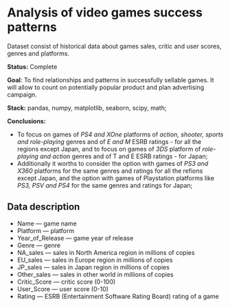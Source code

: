 # Analysis of video games success patterns
Dataset consist of historical data about games sales, critic and user scores, genres and platforms.

**Status:** Complete

**Goal**: To find relationships and patterns in successfully sellable games. It will allow to count on potentially popular product and plan advertising campaign.

**Stack:** pandas, numpy, matplotlib, seaborn, scipy, math;

**Conclusions:**
- To focus on games of *PS4 and XOne* platforms of *action, shooter, sports and role-playing* genres and of *E and M* ESRB ratings - for all the regions except Japan, and to focus on games of *3DS* platform of *role-playing and action* genres and of T and E ESRB ratings - for Japan;
- Additionally it worths to consider the option with games of *PS3 and X360* platforms for the same genres and ratings for all the refions except Japan, and the option with games of Playstation platforms like *PS3, PSV and PS4* for the same genres and ratings for Japan;

## Data description

- Name — game name
- Platform — platform
- Year_of_Release — game year of release
- Genre — genre
- NA_sales — sales in North America region in millions of copies
- EU_sales — sales in Europe region in millions of copies
- JP_sales — sales in Japan region in millions of copies
- Other_sales — sales in other world in millions of copies
- Critic_Score — critic score (0-100)
- User_Score — user score (0-10)
- Rating — ESRB (Entertainment Software Rating Board) rating of a game
